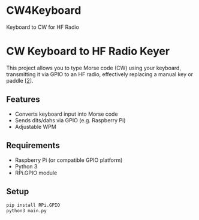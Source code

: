 # CW4Keyboard
Keyboard to CW for HF Radio
# CW Keyboard to HF Radio Keyer

This project allows you to type Morse code (CW) using your keyboard, transmitting it via GPIO to an HF radio, effectively replacing a manual key or paddle [[2](https://www.reddit.com/r/amateurradio/comments/1he9ahv/cw_key_and_keyer_combo/)].

## Features
- Converts keyboard input into Morse code
- Sends dits/dahs via GPIO (e.g. Raspberry Pi)
- Adjustable WPM

## Requirements
- Raspberry Pi (or compatible GPIO platform)
- Python 3
- RPi.GPIO module

## Setup
```bash
pip install RPi.GPIO
python3 main.py
